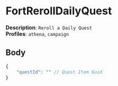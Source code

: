 # FortRerollDailyQuest

**Description**: `Reroll a Daily Quest` \
**Profiles**: `athena`, `campaign`

## Body

```js
{
    "questId": "" // Quest Item Guid
}
```
